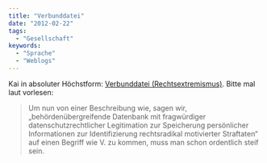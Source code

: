 ```yaml
---
title: "Verbunddatei"
date: "2012-02-22"
tags:
  - "Gesellschaft"
keywords:
  - "Sprache"
  - "Weblogs"
---
```


Kai in absoluter Höchstform: [Verbunddatei (Rechtsextremismus)](http://neusprech.org/verbunddatei-rechtsextremismus/). Bitte mal laut vorlesen:

> Um nun von einer Beschreibung wie, sagen wir, „behördenübergreifende Datenbank mit fragwürdiger datenschutzrechtlicher Legitimation zur Speicherung persönlicher Informationen zur Identifizierung rechtsradikal motivierter Straftaten“ auf einen Begriff wie V. zu kommen, muss man schon ordentlich steif sein.
